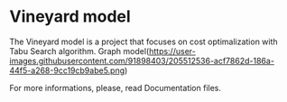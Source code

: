 # Vineyard model

The Vineyard model is a project that focuses on cost optimalization with Tabu Search algorithm.
Graph model(https://user-images.githubusercontent.com/91898403/205512536-acf7862d-186a-44f5-a268-9cc19cb9abe5.png)

For more informations, please, read Documentation files.
